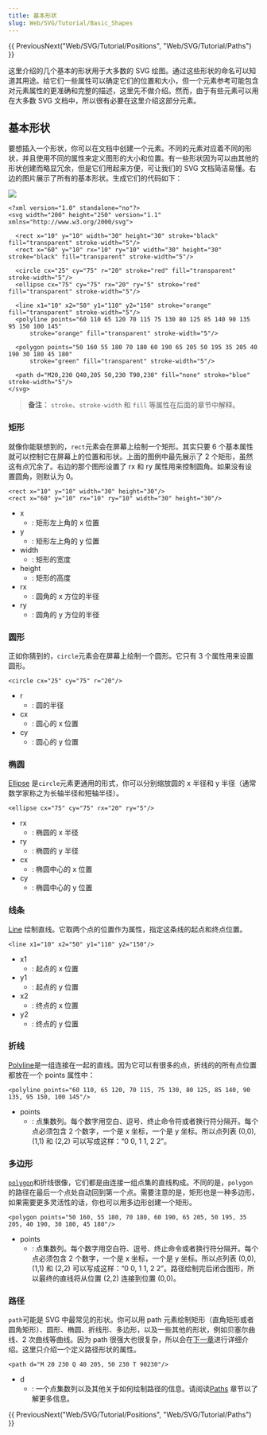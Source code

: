 ```yaml
---
title: 基本形状
slug: Web/SVG/Tutorial/Basic_Shapes
---
```


{{ PreviousNext("Web/SVG/Tutorial/Positions", "Web/SVG/Tutorial/Paths") }}

这里介绍的几个基本的形状用于大多数的 SVG 绘图。通过这些形状的命名可以知道其用途。给它们一些属性可以确定它们的位置和大小，但一个元素参考可能包含对元素属性的更准确和完整的描述，这里先不做介绍。然而，由于有些元素可以用在大多数 SVG 文档中，所以很有必要在这里介绍这部分元素。

## 基本形状

要想插入一个形状，你可以在文档中创建一个元素。不同的元素对应着不同的形状，并且使用不同的属性来定义图形的大小和位置。有一些形状因为可以由其他的形状创建而略显冗余，但是它们用起来方便，可让我们的 SVG 文档简洁易懂。右边的图片展示了所有的基本形状。生成它们的代码如下：

![](shapes.png)

```plain
<?xml version="1.0" standalone="no"?>
<svg width="200" height="250" version="1.1" xmlns="http://www.w3.org/2000/svg">

  <rect x="10" y="10" width="30" height="30" stroke="black" fill="transparent" stroke-width="5"/>
  <rect x="60" y="10" rx="10" ry="10" width="30" height="30" stroke="black" fill="transparent" stroke-width="5"/>

  <circle cx="25" cy="75" r="20" stroke="red" fill="transparent" stroke-width="5"/>
  <ellipse cx="75" cy="75" rx="20" ry="5" stroke="red" fill="transparent" stroke-width="5"/>

  <line x1="10" x2="50" y1="110" y2="150" stroke="orange" fill="transparent" stroke-width="5"/>
  <polyline points="60 110 65 120 70 115 75 130 80 125 85 140 90 135 95 150 100 145"
      stroke="orange" fill="transparent" stroke-width="5"/>

  <polygon points="50 160 55 180 70 180 60 190 65 205 50 195 35 205 40 190 30 180 45 180"
      stroke="green" fill="transparent" stroke-width="5"/>

  <path d="M20,230 Q40,205 50,230 T90,230" fill="none" stroke="blue" stroke-width="5"/>
</svg>
```

> **备注：** `stroke`、`stroke-width` 和 `fill` 等属性在后面的章节中解释。

### 矩形

就像你能联想到的，`rect`元素会在屏幕上绘制一个矩形。其实只要 6 个基本属性就可以控制它在屏幕上的位置和形状。上面的图例中最先展示了 2 个矩形，虽然这有点冗余了。右边的那个图形设置了 rx 和 ry 属性用来控制圆角。如果没有设置圆角，则默认为 0。

```plain
<rect x="10" y="10" width="30" height="30"/>
<rect x="60" y="10" rx="10" ry="10" width="30" height="30"/>
```

- x
  - : 矩形左上角的 x 位置
- y
  - : 矩形左上角的 y 位置
- width
  - : 矩形的宽度
- height
  - : 矩形的高度
- rx
  - : 圆角的 x 方位的半径
- ry
  - : 圆角的 y 方位的半径

### 圆形

正如你猜到的，`circle`元素会在屏幕上绘制一个圆形。它只有 3 个属性用来设置圆形。

```plain
<circle cx="25" cy="75" r="20"/>
```

- r
  - : 圆的半径
- cx
  - : 圆心的 x 位置
- cy
  - : 圆心的 y 位置

### 椭圆

[Ellipse](/zh-CN/Web/SVG/Element/ellipse) 是`circle`元素更通用的形式，你可以分别缩放圆的 x 半径和 y 半径（通常数学家称之为长轴半径和短轴半径）。

```plain
<ellipse cx="75" cy="75" rx="20" ry="5"/>
```

- rx
  - : 椭圆的 x 半径
- ry
  - : 椭圆的 y 半径
- cx
  - : 椭圆中心的 x 位置
- cy
  - : 椭圆中心的 y 位置

### 线条

[Line](/zh-CN/Web/SVG/Element/line) 绘制直线。它取两个点的位置作为属性，指定这条线的起点和终点位置。

```plain
<line x1="10" x2="50" y1="110" y2="150"/>
```

- x1
  - : 起点的 x 位置
- y1
  - : 起点的 y 位置
- x2
  - : 终点的 x 位置
- y2
  - : 终点的 y 位置

### 折线

[Polyline](/zh-CN/Web/SVG/Element/polyline)是一组连接在一起的直线。因为它可以有很多的点，折线的的所有点位置都放在一个 points 属性中：

```plain
<polyline points="60 110, 65 120, 70 115, 75 130, 80 125, 85 140, 90 135, 95 150, 100 145"/>
```

- points
  - : 点集数列。每个数字用空白、逗号、终止命令符或者换行符分隔开。每个点必须包含 2 个数字，一个是 x 坐标，一个是 y 坐标。所以点列表 (0,0), (1,1) 和 (2,2) 可以写成这样：“0 0, 1 1, 2 2”。

### 多边形

[`polygon`](/zh-CN/SVG/Element/polygon)和折线很像，它们都是由连接一组点集的直线构成。不同的是，`polygon`的路径在最后一个点处自动回到第一个点。需要注意的是，矩形也是一种多边形，如果需要更多灵活性的话，你也可以用多边形创建一个矩形。

```plain
<polygon points="50 160, 55 180, 70 180, 60 190, 65 205, 50 195, 35 205, 40 190, 30 180, 45 180"/>
```

- points
  - : 点集数列。每个数字用空白符、逗号、终止命令或者换行符分隔开。每个点必须包含 2 个数字，一个是 x 坐标，一个是 y 坐标。所以点列表 (0,0), (1,1) 和 (2,2) 可以写成这样：“0 0, 1 1, 2 2”。路径绘制完后闭合图形，所以最终的直线将从位置 (2,2) 连接到位置 (0,0)。

### 路径

`path`可能是 SVG 中最常见的形状。你可以用 path 元素绘制矩形（直角矩形或者圆角矩形）、圆形、椭圆、折线形、多边形，以及一些其他的形状，例如贝塞尔曲线、2 次曲线等曲线。因为 path 很强大也很复杂，所以会在[下一章](/zh-CN/SVG/Tutorial/Paths)进行详细介绍。这里只介绍一个定义路径形状的属性。

```plain
<path d="M 20 230 Q 40 205, 50 230 T 90230"/>
```

- d
  - : 一个点集数列以及其他关于如何绘制路径的信息。请阅读[Paths](/zh-CN/Web/SVG/Tutorial/Paths) 章节以了解更多信息。

{{ PreviousNext("Web/SVG/Tutorial/Positions", "Web/SVG/Tutorial/Paths") }}
